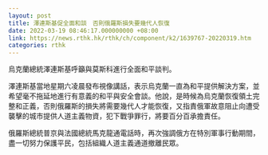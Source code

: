 ```yaml
---
layout: post
title: 澤連斯基促全面和談　否則俄羅斯損失要幾代人恢復
date: 2022-03-19 08:46:17.000000000 +08:00
link: https://news.rthk.hk/rthk/ch/component/k2/1639767-20220319.htm
categories: rthk
---
```


烏克蘭總統澤連斯基呼籲與莫斯科進行全面和平談判。

澤連斯基當地星期六凌晨發布視像講話，表示烏克蘭一直為和平提供解決方案，並希望毫不拖延地進行有意義的和平與安全會談。他說，是時候為烏克蘭恢復領土完整和正義，否則俄羅斯的損失將需要幾代人才能恢復，又指責俄軍故意阻止向遭受襲擊的城市提供人道主義物資，犯下戰爭罪行，將要百分百承擔責任。

俄羅斯總統普京與法國總統馬克龍通電話時，再次強調俄方在特別軍事行動期間，盡一切努力保護平民，包括組織人道主義通道撤離民眾。
